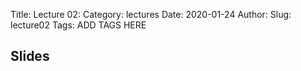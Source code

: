 Title: Lecture 02:
Category: lectures
Date: 2020-01-24
Author: 
Slug: lecture02
Tags: ADD TAGS HERE


## Slides
